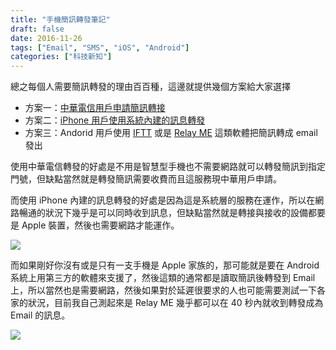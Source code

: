 ```yaml
---
title: "手機簡訊轉發筆記"
draft: false
date: 2016-11-26
tags: ["Email", "SMS", "iOS", "Android"]
categories: ["科技新知"]
---
```



總之每個人需要簡訊轉發的理由百百種，這邊就提供幾個方案給大家選擇

* 方案一：[中華電信用戶申請簡訊轉接](http://smscatcher.emome.net/about.php?nocache=1480141376)
* 方案二：[iPhone 用戶使用系統內建的訊息轉發](https://support.apple.com/zh-tw/HT204681)
* 方案三：Andorid 用戶使用 [IFTT](https://play.google.com/store/apps/details?id=com.ifttt.ifttt) 或是 [Relay ME](https://play.google.com/store/apps/details?id=com.tinywebgears.relayme) 這類軟體把簡訊轉成 email 發出

<!--more-->


使用中華電信轉發的好處是不用是智慧型手機也不需要網路就可以轉發簡訊到指定門號，但缺點當然就是轉發簡訊需要收費而且這服務現中華用戶申請。

而使用 iPhone 內建的訊息轉發的好處是因為這是系統層的服務在運作，所以在網路暢通的狀況下幾乎是可以同時收到訊息，但缺點當然就是轉接與接收的設備都要是 Apple 裝置，然後也需要網路才能運作。


![](https://hiy.tw/tech/sms_forward/1.jpg)


而如果剛好你沒有或是只有一支手機是 Apple 家族的，那可能就是要在 Android 系統上用第三方的軟體來支援了，然後這類的通常都是讀取簡訊後轉發到 Email 上，所以當然也是需要網路，然後如果對於延遲很要求的人也可能需要測試一下各家的狀況，目前我自己測起來是 Relay ME 幾乎都可以在 40 秒內就收到轉發成為 Email 的訊息。


![](https://hiy.tw/tech/sms_forward/2.png)






